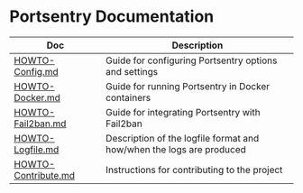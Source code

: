 # Portsentry Documentation

| Doc | Description |
| --- | ----------- |
| [HOWTO-Config.md](HOWTO-Config.md) | Guide for configuring Portsentry options and settings |
| [HOWTO-Docker.md](HOWTO-Docker.md) | Guide for running Portsentry in Docker containers |
| [HOWTO-Fail2ban.md](HOWTO-Fail2ban.md) | Guide for integrating Portsentry with Fail2ban |
| [HOWTO-Logfile.md](HOWTO-Logfile.md) | Description of the logfile format and how/when the logs are produced |
| [HOWTO-Contribute.md](HOWTO-Contribute.md) | Instructions for contributing to the project |
